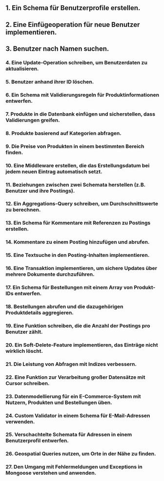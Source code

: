 




## 1. Ein Schema für Benutzerprofile erstellen.
## 2. Eine Einfügeoperation für neue Benutzer implementieren.
## 3. Benutzer nach Namen suchen.
### 4. Eine Update-Operation schreiben, um Benutzerdaten zu aktualisieren.
### 5. Benutzer anhand ihrer ID löschen.
### 6. Ein Schema mit Validierungsregeln für Produktinformationen entwerfen.
### 7. Produkte in die Datenbank einfügen und sicherstellen, dass Validierungen greifen.
### 8. Produkte basierend auf Kategorien abfragen.
### 9. Die Preise von Produkten in einem bestimmten Bereich finden.
### 10. Eine Middleware erstellen, die das Erstellungsdatum bei jedem neuen Eintrag automatisch setzt.
### 11. Beziehungen zwischen zwei Schemata herstellen (z.B. Benutzer und ihre Postings).
### 12. Ein Aggregations-Query schreiben, um Durchschnittswerte zu berechnen.
### 13. Ein Schema für Kommentare mit Referenzen zu Postings erstellen.
### 14. Kommentare zu einem Posting hinzufügen und abrufen.
### 15. Eine Textsuche in den Posting-Inhalten implementieren.
### 16. Eine Transaktion implementieren, um sichere Updates über mehrere Dokumente durchzuführen.
### 17. Ein Schema für Bestellungen mit einem Array von Produkt-IDs entwerfen.
### 18. Bestellungen abrufen und die dazugehörigen Produktdetails aggregieren.
### 19. Eine Funktion schreiben, die die Anzahl der Postings pro Benutzer zählt.
### 20. Ein Soft-Delete-Feature implementieren, das Einträge nicht wirklich löscht.
### 21. Die Leistung von Abfragen mit Indizes verbessern.
### 22. Eine Funktion zur Verarbeitung großer Datensätze mit Cursor schreiben.
### 23. Datenmodellierung für ein E-Commerce-System mit Nutzern, Produkten und Bestellungen üben.
### 24. Custom Validator in einem Schema für E-Mail-Adressen verwenden.
### 25. Verschachtelte Schemata für Adressen in einem Benutzerprofil entwerfen.
### 26. Geospatial Queries nutzen, um Orte in der Nähe zu finden.
### 27. Den Umgang mit Fehlermeldungen und Exceptions in Mongoose verstehen und anwenden.
